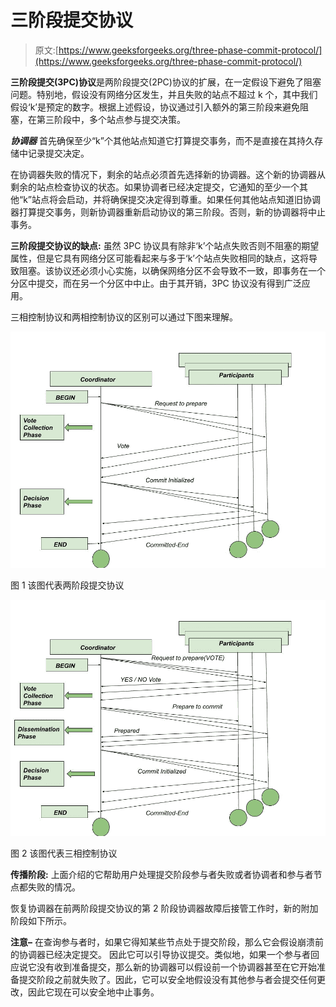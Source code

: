 # 三阶段提交协议

> 原文:[https://www.geeksforgeeks.org/three-phase-commit-protocol/](https://www.geeksforgeeks.org/three-phase-commit-protocol/)

**三阶段提交(3PC)协议**是两阶段提交(2PC)协议的扩展，在一定假设下避免了阻塞问题。特别地，假设没有网络分区发生，并且失败的站点不超过 k 个，其中我们假设‘k’是预定的数字。根据上述假设，协议通过引入额外的第三阶段来避免阻塞，在第三阶段中，多个站点参与提交决策。

***协调器*** 首先确保至少“k”个其他站点知道它打算提交事务，而不是直接在其持久存储中记录提交决定。

在协调器失败的情况下，剩余的站点必须首先选择新的协调器。这个新的协调器从剩余的站点检查协议的状态。如果协调者已经决定提交，它通知的至少一个其他“k”站点将会启动，并将确保提交决定得到尊重。如果任何其他站点知道旧协调器打算提交事务，则新协调器重新启动协议的第三阶段。否则，新的协调器将中止事务。

**三阶段提交协议的缺点:**
虽然 3PC 协议具有除非‘k’个站点失败否则不阻塞的期望属性，但是它具有网络分区可能看起来与多于‘k’个站点失败相同的缺点，这将导致阻塞。该协议还必须小心实施，以确保网络分区不会导致不一致，即事务在一个分区中提交，而在另一个分区中中止。由于其开销，3PC 协议没有得到广泛应用。

三相控制协议和两相控制协议的区别可以通过下图来理解。

![](img/7ca0398d56b8628cbcbbf36ce9d5c1ce.png)

图 1 该图代表两阶段提交协议

![](img/7a9dde672bfba95a6582843d3dd44b2f.png)

图 2 该图代表三相控制协议

**传播阶段:**
上面介绍的它帮助用户处理提交阶段参与者失败或者协调者和参与者节点都失败的情况。

恢复协调器在前两阶段提交协议的第 2 阶段协调器故障后接管工作时，新的附加阶段如下所示。

**注意–**
在查询参与者时，如果它得知某些节点处于提交阶段，那么它会假设崩溃前的协调器已经决定提交。
因此它可以引导协议提交。类似地，如果一个参与者回应说它没有收到准备提交，那么新的协调器可以假设前一个协调器甚至在它开始准备提交阶段之前就失败了。因此，它可以安全地假设没有其他参与者会提交任何更改，因此它现在可以安全地中止事务。